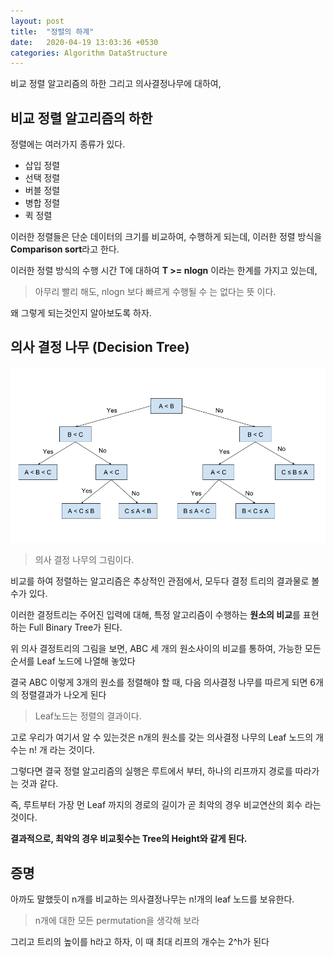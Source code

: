 ```yaml
---
layout: post
title:  "정렬의 하계"
date:   2020-04-19 13:03:36 +0530
categories: Algorithm DataStructure
---
```


비교 정렬 알고리즘의 하한 그리고 의사결정나무에 대하여,


## 비교 정렬 알고리즘의 하한

정렬에는 여러가지 종류가 있다.

- 삽입 정렬
- 선택 정렬
- 버블 정렬
- 병합 정렬
- 퀵 정렬

이러한 정렬들은 단순 데이터의 크기를 비교하여, 
수행하게 되는데, 이러한 정렬 방식을 **Comparison sort**라고 한다.

이러한 정렬 방식의 수행 시간 T에 대하여 **T >= nlogn** 이라는 한계를 가지고 있는데,
> 아무리 빨리 해도, nlogn 보다 빠르게 수행될 수 는 없다는 뜻 이다.

왜 그렇게 되는것인지 알아보도록 하자.

## 의사 결정 나무 (Decision Tree)

![](./../assets/post/decisiontree.png)
> 의사 결정 나무의 그림이다.

비교를 하여 정렬하는 알고리즘은 추상적인 관점에서,
모두다 결정 트리의 결과물로 볼 수가 있다.

이러한 결정트리는 주어진 입력에 대해, 
특정 알고리즘이 수행하는 **원소의 비교**를 표현하는
Full Binary Tree가 된다.

위 의사 결정트리의 그림을 보면, 
ABC 세 개의 원소사이의 비교를 통하여, 
가능한 모든 순서를 Leaf 노드에 나열해 놓았다

결국 ABC 이렇게 3개의 원소를 정렬해야 할 때,
다음 의사결정 나무를 따르게 되면 6개의 정렬결과가 나오게 된다
> Leaf노드는 정렬의 결과이다.

고로 우리가 여기서 알 수 있는것은 n개의 원소를 갖는 의사결정 나무의 Leaf 노드의 개수는 n! 개 
라는 것이다.

그렇다면 결국 정렬 알고리즘의 실행은
루트에서 부터, 하나의 리프까지 경로를 따라가는 것과 같다.

즉, 루트부터 가장 먼 Leaf 까지의 경로의 길이가 곧 최악의 경우 비교연산의 회수 라는 것이다.

**결과적으로, 최악의 경우 비교횟수는 Tree의 Height와 같게 된다.**


## 증명

아까도 말했듯이 n개를 비교하는 의사결정나무는 n!개의 leaf 노드를 보유한다.
> n개에 대한 모든 permutation을 생각해 보라

그리고 트리의 높이를 h라고 하자, 이 때 최대 리프의 개수는 2^h가 된다

